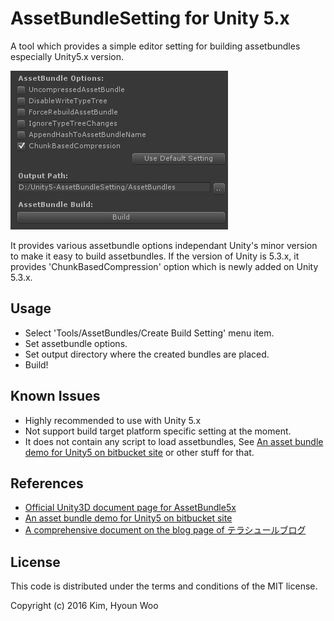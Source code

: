 AssetBundleSetting for Unity 5.x
================================

A tool which provides a simple editor setting for building assetbundles especially Unity5.x version.


![ setting](./Images/setting.png "setting")


It provides various assetbundle options independant Unity's minor version to make it easy to build assetbundles. 
If the version of Unity is 5.3.x, it provides 'ChunkBasedCompression' option which is newly added on Unity 5.3.x.


Usage
-----

* Select 'Tools/AssetBundles/Create Build Setting' menu item.
* Set assetbundle options.
* Set output directory where the created bundles are placed.
* Build!


Known Issues
------------
* Highly recommended to use with Unity 5.x 
* Not support build target platform specific setting at the moment.
* It does not contain any script to load assetbundles, See [An asset bundle demo for Unity5 on bitbucket site](https://bitbucket.org/Unity-Technologies/assetbundledemo) or other stuff for that.


References
----------
* [Official Unity3D document page for AssetBundle5x](http://docs.unity3d.com/500/Documentation/Manual/BuildingAssetBundles5x.html)
* [An asset bundle demo for Unity5 on bitbucket site](https://bitbucket.org/Unity-Technologies/assetbundledemo)
* [A comprehensive document on the blog page of テラシュールブログ](http://tsubakit1.hateblo.jp/entry/2015/12/16/233336)


License
-------

This code is distributed under the terms and conditions of the MIT license.


Copyright (c) 2016 Kim, Hyoun Woo
